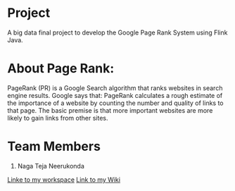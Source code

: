 # Project
A big data final project to develop the Google Page Rank System using Flink Java.

# About Page Rank:
PageRank (PR) is a Google Search algorithm that ranks websites in search engine results. Google says that: PageRank calculates a rough estimate of the importance of a website by counting the number and quality of links to that page. The basic premise is that more important websites are more likely to gain links from other sites.

# Team Members
1. Naga Teja Neerukonda

[Linke to my workspace](https://github.com/amulyareddybaddam/BigdataFlinkJavaGroup4/tree/main/NagaTeja-Neerukonda-WorkSpace)
[Link to my Wiki](https://github.com/amulyareddybaddam/BigdataFlinkJavaGroup4/wiki/NagaTeja-Neerukonda)
